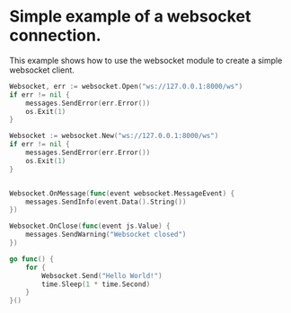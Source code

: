 # Simple example of a websocket connection.

This example shows how to use the websocket module to create a simple websocket client.

```go
Websocket, err := websocket.Open("ws://127.0.0.1:8000/ws")
if err != nil {
	messages.SendError(err.Error())
	os.Exit(1)
}

Websocket := websocket.New("ws://127.0.0.1:8000/ws")
if err != nil {
	messages.SendError(err.Error())
	os.Exit(1)
}


Websocket.OnMessage(func(event websocket.MessageEvent) {
	messages.SendInfo(event.Data().String())
})

Websocket.OnClose(func(event js.Value) {
	messages.SendWarning("Websocket closed")
})

go func() {
	for {
		Websocket.Send("Hello World!")
		time.Sleep(1 * time.Second)
	}
}()
```